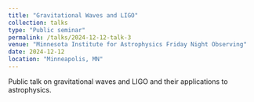 ```yaml
---
title: "Gravitational Waves and LIGO"
collection: talks
type: "Public seminar"
permalink: /talks/2024-12-12-talk-3
venue: "Minnesota Institute for Astrophysics Friday Night Observing"
date: 2024-12-12
location: "Minneapolis, MN"
---
```

Public talk on gravitational waves and LIGO and their applications to astrophysics.
